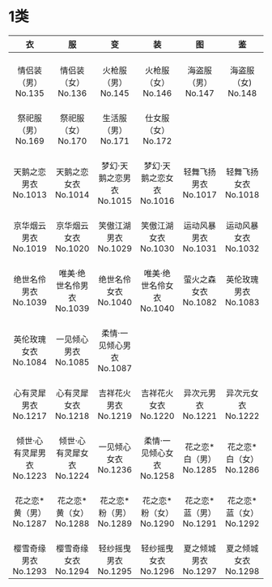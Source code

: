 # 1类

|              衣               |              服               |                 变                 |                 装                 |              图               |              鉴               |
| :---------------------------: | :---------------------------: | :--------------------------------: | :--------------------------------: | :---------------------------: | :---------------------------: |
| <br/>情侣装（男）<br/>No.135                | <br/>情侣装（女）<br/>No.136                | <br/>火枪服（男）<br/>No.145                | <br/>火枪服（女）<br/>No.146                | <br/>海盗服（男）<br/>No.147                | <br/>海盗服（女)<br/>No.148                 |
| <br/>祭祀服（男）<br/>No.169                | <br/>祭祀服（女）<br/>No.170                | <br/>生活服（男）<br/>No.171                | <br/>仕女服（女）<br/>No.172                |              <br/>               |              <br/>               |
|   <br/>天鹅之恋男衣<br/>No.1013    |   <br/>天鹅之恋女衣<br/>No.1014    | <br/>梦幻·天鹅之恋男衣<br/>No.1015 | <br/>梦幻·天鹅之恋女衣<br/>No.1016 |  <br/>轻舞飞扬男衣<br/>No.1017   |  <br/>轻舞飞扬女衣<br/>No.1018   |
|   <br/>京华烟云男衣<br/>No.1019    |   <br/>京华烟云女衣<br/>No.1020    |   <br/>笑傲江湖男衣<br/>No.1029    |   <br/>笑傲江湖女衣<br/>No.1030    |  <br/>运动风暴男衣<br/>No.1031   |  <br/>运动风暴女衣<br/>No.1032   |
|   <br/>绝世名伶男衣<br/>No.1039    | <br/>唯美·绝世名伶男衣<br/>No.1039 |   <br/>绝世名伶女衣<br/>No.1040    | <br/>唯美·绝世名伶女衣<br/>No.1040 |  <br/>萤火之森女衣<br/>No.1082   |  <br/>英伦玫瑰男衣<br/>No.1083   |
| <br/>英伦玫瑰女衣<br/>No.1084 |   <br/>一见倾心男衣<br/>No.1085    |<br/>柔情·一见倾心男衣<br/>No.1087|<br/>|<br/>|<br/>|
| <br/>心有灵犀男衣<br/>No.1217               | <br/>心有灵犀女衣<br/>No.1218               | <br/>吉祥花火男衣<br/>No.1219               | <br/>吉祥花火女衣<br/>No.1220               | <br/>异次元男衣<br/>No.1221                 | <br/>异次元女衣<br/>No.1222                 |
| <br/>倾世·心有灵犀男衣<br/>No.1223          | <br/>倾世·心有灵犀女衣<br/>No.1224          | <br/>一见倾心女衣<br/>No.1236               | <br/>柔情·一见倾心女衣<br/>No.1258          | <br/>花之恋*白（男）<br/>No.1285            | <br/>花之恋*白（女）<br/>No.1286            |
| <br/>花之恋*黄（男）<br/>No.1287            | <br/>花之恋*黄（女）<br/>No.1288            | <br/>花之恋*粉（男）<br/>No.1289            | <br/>花之恋*粉（女）<br/>No.1290            | <br/>花之恋*蓝（男）<br/>No.1291            | <br/>花之恋*蓝（女）<br/>No.1292            |
| <br/>樱雪奇缘男衣<br/>No.1293               | <br/>樱雪奇缘女衣<br/>No.1294               | <br/>轻纱摇曳男衣<br/>No.1295               | <br/>轻纱摇曳女衣<br/>No.1296               | <br/>夏之倾城男衣<br/>No.1297               | <br/>夏之倾城女衣<br/>No.1298               |
